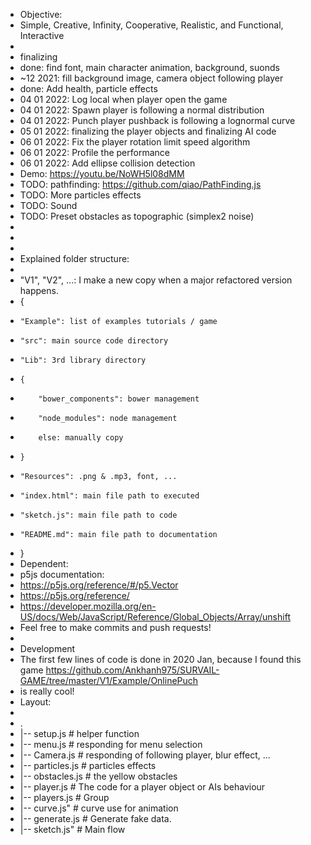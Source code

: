 - Objective:
- Simple, Creative, Infinity, Cooperative, Realistic, and Functional, Interactive
- 
- finalizing
- done: find font, main character animation, background, suonds
- ~12 2021: fill background image, camera object following player
- done: Add health, particle effects
- 04 01 2022: Log local when player open the game
- 04 01 2022: Spawn player is following a normal distribution
- 04 01 2022: Punch player pushback is following a lognormal curve
- 05 01 2022: finalizing the player objects and finalizing AI code
- 06 01 2022: Fix the player rotation limit speed algorithm
- 06 01 2022: Profile the performance
- 06 01 2022: Add ellipse collision detection
- Demo: https://youtu.be/NoWH5l08dMM
- TODO: pathfinding: https://github.com/qiao/PathFinding.js
- TODO: More particles effects
- TODO: Sound
- TODO: Preset obstacles as topographic (simplex2 noise)
- 
- 
- 
- Explained folder structure:
- 
- "V1", "V2", ...: I make a new copy when a major refactored version happens.
- {
-     "Example": list of examples tutorials / game
-     "src": main source code directory
-     "Lib": 3rd library directory
-     {
-         "bower_components": bower management
-         "node_modules": node management
-         else: manually copy
-     }
-     "Resources": .png & .mp3, font, ...
-     "index.html": main file path to executed
-     "sketch.js": main file path to code
-     "README.md": main file path to documentation
- }
- Dependent:
- p5js documentation:
- https://p5js.org/reference/#/p5.Vector
- https://p5js.org/reference/
- https://developer.mozilla.org/en-US/docs/Web/JavaScript/Reference/Global_Objects/Array/unshift
- Feel free to make commits and push requests!
- 
- Development
- The first few lines of code is done in 2020 Jan, because I found this game https://github.com/Ankhanh975/SURVAIL-GAME/tree/master/V1/Example/OnlinePuch
- is really cool!
- Layout:
- 
- .
- |-- setup.js        # helper function
- |-- menu.js         # responding for menu selection
- |-- Camera.js       # responding of following player, blur effect, ...
- |-- particles.js    # particles effects
- |-- obstacles.js    # the yellow obstacles 
- |-- player.js       # The code for a player object or AIs behaviour
- |-- players.js      # Group 
- |-- curve.js"       # curve use for animation
- |-- generate.js     # Generate fake data.
- |-- sketch.js"      # Main flow